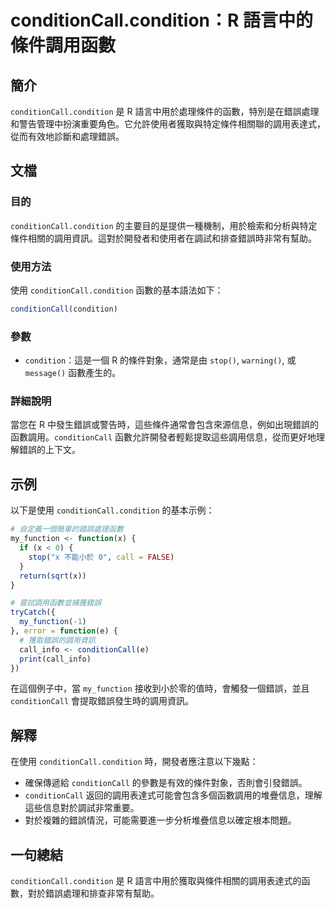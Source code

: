 <!--
Meta Description: # conditionCall.condition：R 語言中的條件調用函數 ## 簡介 `conditionCall.condition` 是 R 語言中用於處理條件的函數，特別是在錯誤處理和警告管理中扮演重要角色。它允許使用者獲取與特定條件相關聯的調用表達式，從而有效地診斷和處理錯誤。 ## 文...
Meta Keywords: conditioncall, condition, my_function, stop, function
-->

# conditionCall.condition：R 語言中的條件調用函數

## 簡介
`conditionCall.condition` 是 R 語言中用於處理條件的函數，特別是在錯誤處理和警告管理中扮演重要角色。它允許使用者獲取與特定條件相關聯的調用表達式，從而有效地診斷和處理錯誤。

## 文檔
### 目的
`conditionCall.condition` 的主要目的是提供一種機制，用於檢索和分析與特定條件相關的調用資訊。這對於開發者和使用者在調試和排查錯誤時非常有幫助。

### 使用方法
使用 `conditionCall.condition` 函數的基本語法如下：

```R
conditionCall(condition)
```

### 參數
- `condition`：這是一個 R 的條件對象，通常是由 `stop()`, `warning()`, 或 `message()` 函數產生的。

### 詳細說明
當您在 R 中發生錯誤或警告時，這些條件通常會包含來源信息，例如出現錯誤的函數調用。`conditionCall` 函數允許開發者輕鬆提取這些調用信息，從而更好地理解錯誤的上下文。

## 示例
以下是使用 `conditionCall.condition` 的基本示例：

```R
# 自定義一個簡單的錯誤處理函數
my_function <- function(x) {
  if (x < 0) {
    stop("x 不能小於 0", call = FALSE)
  }
  return(sqrt(x))
}

# 嘗試調用函數並捕獲錯誤
tryCatch({
  my_function(-1)
}, error = function(e) {
  # 獲取錯誤的調用資訊
  call_info <- conditionCall(e)
  print(call_info)
})
```

在這個例子中，當 `my_function` 接收到小於零的值時，會觸發一個錯誤，並且 `conditionCall` 會提取錯誤發生時的調用資訊。

## 解釋
在使用 `conditionCall.condition` 時，開發者應注意以下幾點：
- 確保傳遞給 `conditionCall` 的參數是有效的條件對象，否則會引發錯誤。
- `conditionCall` 返回的調用表達式可能會包含多個函數調用的堆疊信息，理解這些信息對於調試非常重要。
- 對於複雜的錯誤情況，可能需要進一步分析堆疊信息以確定根本問題。

## 一句總結
`conditionCall.condition` 是 R 語言中用於獲取與條件相關的調用表達式的函數，對於錯誤處理和排查非常有幫助。